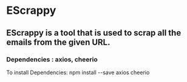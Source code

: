 # EScrappy
## EScrappy is a tool that is used to scrap all the emails from the given URL.
### Dependencies : axios, cheerio

To install Dependencies:
     npm install --save axios cheerio
